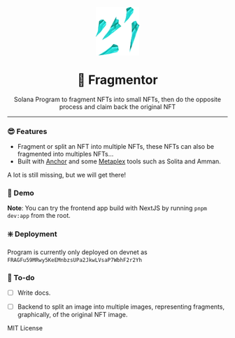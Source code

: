<p align="center">
	<img align="center" src="./fragmentor-app/public/ico.webp" width=100  />
	<br>
    <h1 align="center">🧩 Fragmentor  </h1>
    <p align="center">Solana Program to fragment NFTs into small NFTs, then do the opposite process and claim back the original NFT</a></p>
</p>

---

### 😎 Features

- Fragment or split an NFT into multiple NFTs, these NFTs can also be fragmented into multiples NFTs...
- Built with [Anchor](https://www.anchor-lang.com/) and some [Metaplex](https://www.metaplex.com/) tools such as Solita and Amman.

A lot is still missing, but we will get there!

### 🎁 Demo

**Note**: You can try the frontend app build with NextJS by running `pnpm dev:app` from the root.

### ❇️ Deployment

Program is currently only deployed on devnet as `FRAGFu59MRwy5KeEMnbzsUPa2JkwLVsaP7WbhF2r2Yh`

### 📜 To-do

- [ ] Write docs.
- [ ] Backend to split an image into multiple images, representing fragments, graphically, of the original NFT image.


MIT License